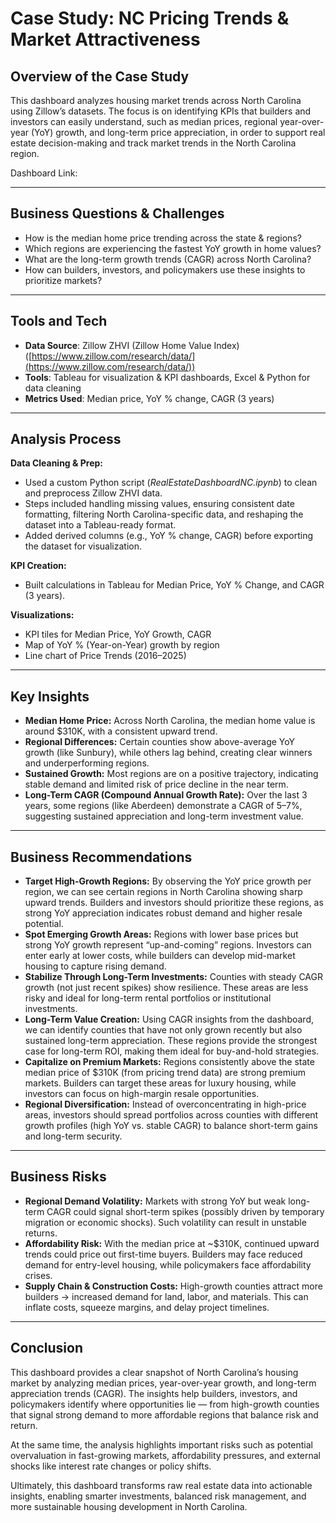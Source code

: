 # Case Study: NC Pricing Trends & Market Attractiveness

## Overview of the Case Study

This dashboard analyzes housing market trends across North Carolina using Zillow’s datasets. The focus is on identifying KPIs that builders and investors can easily understand, such as median prices, regional year-over-year (YoY) growth, and long-term price appreciation, in order to support real estate decision-making and track market trends in the North Carolina region.

Dashboard Link: 

---

## Business Questions & Challenges

* How is the median home price trending across the state & regions?
* Which regions are experiencing the fastest YoY growth in home values?
* What are the long-term growth trends (CAGR) across North Carolina?
* How can builders, investors, and policymakers use these insights to prioritize markets?

---

## Tools and Tech

* **Data Source**: Zillow ZHVI (Zillow Home Value Index) ([https://www.zillow.com/research/data/](https://www.zillow.com/research/data/))
* **Tools**: Tableau for visualization & KPI dashboards, Excel & Python for data cleaning
* **Metrics Used**: Median price, YoY % change, CAGR (3 years)

---

## Analysis Process

**Data Cleaning & Prep:**

* Used a custom Python script (*RealEstateDashboardNC.ipynb*) to clean and preprocess Zillow ZHVI data.
* Steps included handling missing values, ensuring consistent date formatting, filtering North Carolina-specific data, and reshaping the dataset into a Tableau-ready format.
* Added derived columns (e.g., YoY % change, CAGR) before exporting the dataset for visualization.

**KPI Creation:**

* Built calculations in Tableau for Median Price, YoY % Change, and CAGR (3 years).

**Visualizations:**

* KPI tiles for Median Price, YoY Growth, CAGR
* Map of YoY % (Year-on-Year) growth by region
* Line chart of Price Trends (2016–2025)

---

## Key Insights

* **Median Home Price:** Across North Carolina, the median home value is around \$310K, with a consistent upward trend.
* **Regional Differences:** Certain counties show above-average YoY growth (like Sunbury), while others lag behind, creating clear winners and underperforming regions.
* **Sustained Growth:** Most regions are on a positive trajectory, indicating stable demand and limited risk of price decline in the near term.
* **Long-Term CAGR (Compound Annual Growth Rate):** Over the last 3 years, some regions (like Aberdeen) demonstrate a CAGR of 5–7%, suggesting sustained appreciation and long-term investment value.

---

## Business Recommendations

* **Target High-Growth Regions:** By observing the YoY price growth per region, we can see certain regions in North Carolina showing sharp upward trends. Builders and investors should prioritize these regions, as strong YoY appreciation indicates robust demand and higher resale potential.
* **Spot Emerging Growth Areas:** Regions with lower base prices but strong YoY growth represent “up-and-coming” regions. Investors can enter early at lower costs, while builders can develop mid-market housing to capture rising demand.
* **Stabilize Through Long-Term Investments:** Counties with steady CAGR growth (not just recent spikes) show resilience. These areas are less risky and ideal for long-term rental portfolios or institutional investments.
* **Long-Term Value Creation:** Using CAGR insights from the dashboard, we can identify counties that have not only grown recently but also sustained long-term appreciation. These regions provide the strongest case for long-term ROI, making them ideal for buy-and-hold strategies.
* **Capitalize on Premium Markets:** Regions consistently above the state median price of \$310K (from pricing trend data) are strong premium markets. Builders can target these areas for luxury housing, while investors can focus on high-margin resale opportunities.
* **Regional Diversification:** Instead of overconcentrating in high-price areas, investors should spread portfolios across counties with different growth profiles (high YoY vs. stable CAGR) to balance short-term gains and long-term security.

---

## Business Risks

* **Regional Demand Volatility:** Markets with strong YoY but weak long-term CAGR could signal short-term spikes (possibly driven by temporary migration or economic shocks). Such volatility can result in unstable returns.
* **Affordability Risk:** With the median price at \~\$310K, continued upward trends could price out first-time buyers. Builders may face reduced demand for entry-level housing, while policymakers face affordability crises.
* **Supply Chain & Construction Costs:** High-growth counties attract more builders → increased demand for land, labor, and materials. This can inflate costs, squeeze margins, and delay project timelines.

---

## Conclusion

This dashboard provides a clear snapshot of North Carolina’s housing market by analyzing median prices, year-over-year growth, and long-term appreciation trends (CAGR). The insights help builders, investors, and policymakers identify where opportunities lie — from high-growth counties that signal strong demand to more affordable regions that balance risk and return.

At the same time, the analysis highlights important risks such as potential overvaluation in fast-growing markets, affordability pressures, and external shocks like interest rate changes or policy shifts.

Ultimately, this dashboard transforms raw real estate data into actionable insights, enabling smarter investments, balanced risk management, and more sustainable housing development in North Carolina.
